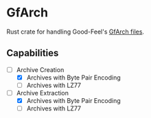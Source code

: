 # GfArch
Rust crate for handling Good-Feel's [GfArch files](https://swiftshine.github.io/doc/gfa.html).

## Capabilities
- [ ] Archive Creation
    - [X] Archives with Byte Pair Encoding
    - [ ] Archives with LZ77
- [ ] Archive Extraction
    - [X] Archives with Byte Pair Encoding
    - [ ] Archives with LZ77
